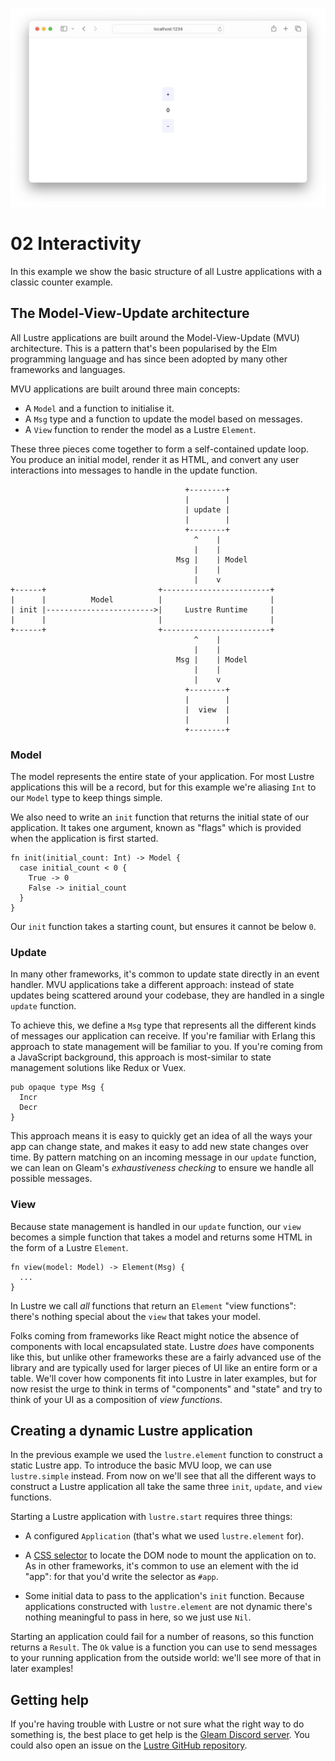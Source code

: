 ![](./header.png)

# 02 Interactivity

In this example we show the basic structure of all Lustre applications with a
classic counter example.

## The Model-View-Update architecture

All Lustre applications are built around the Model-View-Update (MVU) architecture.
This is a pattern that's been popularised by the Elm programming language and
has since been adopted by many other frameworks and languages.

MVU applications are built around three main concepts:

- A `Model` and a function to initialise it.
- A `Msg` type and a function to update the model based on messages.
- A `View` function to render the model as a Lustre `Element`.

These three pieces come together to form a self-contained update loop. You produce
an initial model, render it as HTML, and convert any user interactions into
messages to handle in the update function.

```text
                                       +--------+
                                       |        |
                                       | update |
                                       |        |
                                       +--------+
                                         ^    |
                                         |    |
                                     Msg |    | Model
                                         |    |
                                         |    v
+------+                         +------------------------+
|      |          Model          |                        |
| init |------------------------>|     Lustre Runtime     |
|      |                         |                        |
+------+                         +------------------------+
                                         ^    |
                                         |    |
                                     Msg |    | Model
                                         |    |
                                         |    v
                                       +--------+
                                       |        |
                                       |  view  |
                                       |        |
                                       +--------+
```

### Model

The model represents the entire state of your application. For most Lustre
applications this will be a record, but for this example we're aliasing `Int` to
our `Model` type to keep things simple.

We also need to write an `init` function that returns the initial state of our
application. It takes one argument, known as "flags" which is provided when the
application is first started.

```gleam
fn init(initial_count: Int) -> Model {
  case initial_count < 0 {
    True -> 0
    False -> initial_count
  }
}
```

Our `init` function takes a starting count, but ensures it cannot be below `0`.

### Update

In many other frameworks, it's common to update state directly in an event handler.
MVU applications take a different approach: instead of state updates being scattered
around your codebase, they are handled in a single `update` function.

To achieve this, we define a `Msg` type that represents all the different kinds of
messages our application can receive. If you're familiar with Erlang this approach
to state management will be familiar to you. If you're coming from a JavaScript
background, this approach is most-similar to state management solutions like Redux
or Vuex.

```gleam
pub opaque type Msg {
  Incr
  Decr
}
```

This approach means it is easy to quickly get an idea of all the ways your app
can change state, and makes it easy to add new state changes over time. By pattern
matching on an incoming message in our `update` function, we can lean on Gleam's
_exhaustiveness checking_ to ensure we handle all possible messages.

### View

Because state management is handled in our `update` function, our `view` becomes
a simple function that takes a model and returns some HTML in the form of a
Lustre `Element`.

```gleam
fn view(model: Model) -> Element(Msg) {
  ...
}
```

In Lustre we call _all_ functions that return an `Element` "view functions": there's
nothing special about the `view` that takes your model.

Folks coming from frameworks like React might notice the absence of components
with local encapsulated state. Lustre _does_ have components like this, but unlike
other frameworks these are a fairly advanced use of the library and are typically
used for larger pieces of UI like an entire form or a table. We'll cover how
components fit into Lustre in later examples, but for now resist the urge to think
in terms of "components" and "state" and try to think of your UI as a composition
of _view functions_.

## Creating a dynamic Lustre application

In the previous example we used the `lustre.element` function to construct a
static Lustre app. To introduce the basic MVU loop, we can use `lustre.simple`
instead. From now on we'll see that all the different ways to construct a Lustre
application all take the same three `init`, `update`, and `view` functions.

Starting a Lustre application with `lustre.start` requires three things:

- A configured `Application` (that's what we used `lustre.element` for).

- A [CSS selector](https://developer.mozilla.org/en-US/docs/Web/API/Document_object_model/Locating_DOM_elements_using_selectors)
  to locate the DOM node to mount the application on to. As in other frameworks,
  it's common to use an element with the id "app": for that you'd write the
  selector as `#app`.

- Some initial data to pass to the application's `init` function. Because applications
  constructed with `lustre.element` are not dynamic there's nothing meaningful
  to pass in here, so we just use `Nil`.

Starting an application could fail for a number of reasons, so this function
returns a `Result`. The `Ok` value is a function you can use to send messages to
your running application from the outside world: we'll see more of that in later
examples!

## Getting help

If you're having trouble with Lustre or not sure what the right way to do
something is, the best place to get help is the [Gleam Discord server](https://discord.gg/Fm8Pwmy).
You could also open an issue on the [Lustre GitHub repository](https://github.com/lustre-labs/lustre/issues).
